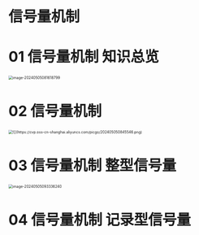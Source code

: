 # 信号量机制



# 01 信号量机制 知识总览

<img src="https://cvp.oss-cn-shanghai.aliyuncs.com/picgo/202405050816974.png" alt="image-20240505081618799" style="zoom:50%;" />



# 02 信号量机制

<img src="https://cvp.oss-cn-shanghai.aliyuncs.com/picgo/202405050845546.png" alt="![](https://cvp.oss-cn-shanghai.aliyuncs.com/picgo/202405050845546.png)" style="zoom:50%;" />



# 03 信号量机制 整型信号量

<img src="https://cvp.oss-cn-shanghai.aliyuncs.com/picgo/202405050933549.png" alt="image-20240505093336240" style="zoom:50%;" />



# 04 信号量机制 记录型信号量